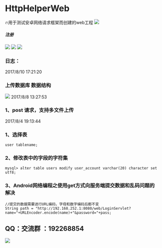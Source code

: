 # HttpHelperWeb
:fire:用于测试安卓网络请求框架而创建的web工程
![](https://github.com/Xbean1024/XHttp/blob/master/gif/login.gif)
##### 注册

![](https://github.com/Xbean1024/XHttp/blob/master/gif/register.gif)
![](https://github.com/Xbean1024/HttpHelperWeb/blob/master/gif/login_register.gif)
![](https://github.com/Xbean1024/HttpHelperWeb/blob/master/gif/data.png)
### 日志：
2017/8/10 17:21:20 
###  上传数据库  数据结构
![](https://github.com/Xbean1024/HttpHelperWeb/blob/master/gif/db.png)
2017/8/8 13:27:53 
### 1、post 请求，支持多文件上传 

2017/8/4 19:13:44  

###  1、选择表 

    user tablename; 

###  2、修改表中的字段的字符集 

    mysql> alter table users modify user_account varchar(20) character set utf8; 
###  3、Android网络编程之使用get方式向服务端提交数据和乱码问题的解决 

    //提交的数据需要进行URL编码，字母和数字编码后都不变 
    String path = "http://192.168.252.1:8080/web/LoginServlet?name="+URLEncoder.encode(name)+"&password="+pass;
      

## QQ：交流群 ：192268854
![](https://github.com/Xbean1024/XHttp/blob/master/gif/QQ.JPG)


